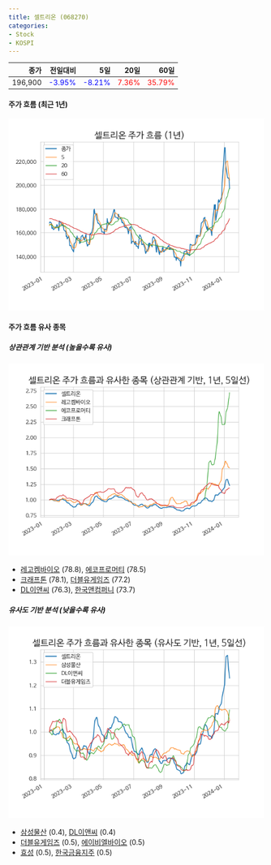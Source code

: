 ```yaml
---
title: 셀트리온 (068270)
categories:
- Stock
- KOSPI
---
```


|종가|전일대비|5일|20일|60일|
|---:|-------:|--:|---:|---:|
|196,900|<span style="color: blue">-3.95%</span>|<span style="color: blue">-8.21%</span>|<span style="color: red">7.36%</span>|<span style="color: red">35.79%</span>|

<!-- more -->


#### 주가 흐름 (최근 1년)
![068270](/assets/images/stock/068270.png)


#### 주가 흐름 유사 종목


##### 상관관계 기반 분석 (높을수록 유사)
![068270](/assets/images/stock/068270_corr.png)
- [레고켐바이오](/141080/) (78.8), [에코프로머티](/450080/) (78.5)
- [크래프톤](/259960/) (78.1), [더블유게임즈](/192080/) (77.2)
- [DL이앤씨](/375500/) (76.3), [한국앤컴퍼니](/000240/) (73.7)


##### 유사도 기반 분석 (낮을수록 유사)	
![068270](/assets/images/stock/068270_sim.png)
- [삼성물산](/028260/) (0.4), [DL이앤씨](/375500/) (0.4)
- [더블유게임즈](/192080/) (0.5), [에이비엘바이오](/298380/) (0.5)
- [효성](/004800/) (0.5), [한국금융지주](/071050/) (0.5)